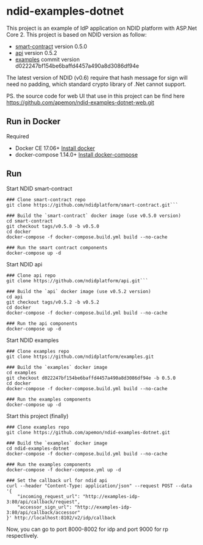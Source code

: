 # ndid-examples-dotnet
This project is an example of IdP application on NDID platform with ASP.Net Core 2. This project is based on NDID version as follow:
- [smart-contract](https://github.com/ndidplatform/smart-contract/tree/v0.5.0) version 0.5.0
- [api](https://github.com/ndidplatform/api/tree/v0.5.2) version 0.5.2
- [examples](https://github.com/ndidplatform/examples/tree/d022247bf154be6baffd4457a490a8d3086df94e) commit version d022247bf154be6baffd4457a490a8d3086df94e

The latest version of NDID (v0.6) require that hash message for sign will need no padding, which standard crypto library of .Net cannot support.

PS. the source code for web UI that use in this project can be find here 
https://github.com/apemon/ndid-examples-dotnet-web.git 

## Run in Docker

Required

- Docker CE 17.06+ [Install docker](https://docs.docker.com/install/)
- docker-compose 1.14.0+ [Install docker-compose](https://docs.docker.com/compose/install/)

## Run
Start NDID smart-contract
```
### Clone smart-contract repo
git clone https://github.com/ndidplatform/smart-contract.git```

### Build the `smart-contract` docker image (use v0.5.0 version)
cd smart-contract
git checkout tags/v0.5.0 -b v0.5.0
cd docker
docker-compose -f docker-compose.build.yml build --no-cache

### Run the smart contract components
docker-compose up -d
```

Start NDID api
```
### Clone api repo
git clone https://github.com/ndidplatform/api.git```

### Build the `api` docker image (use v0.5.2 version)
cd api
git checkout tags/v0.5.2 -b v0.5.2
cd docker
docker-compose -f docker-compose.build.yml build --no-cache

### Run the api components
docker-compose up -d
```

Start NDID examples
```
### Clone examples repo
git clone https://github.com/ndidplatform/examples.git

### Build the `examples` docker image
cd examples
git checkout d022247bf154be6baffd4457a490a8d3086df94e -b 0.5.0
cd docker
docker-compose -f docker-compose.build.yml build --no-cache

### Run the examples components
docker-compose up -d
```

Start this project (finally)
```
### Clone examples repo
git clone https://github.com/apemon/ndid-examples-dotnet.git

### Build the `examples` docker image
cd ndid-examples-dotnet
docker-compose -f docker-compose.build.yml build --no-cache

### Run the examples components
docker-compose -f docker-compose.yml up -d

### Set the callback url for ndid api
curl --header "Content-Type: application/json" --request POST --data '{
    "incoming_request_url": "http://examples-idp-3:80/api/callback/request",
    "accessor_sign_url": "http://examples-idp-3:80/api/callback/accessor"
}' http://localhost:8102/v2/idp/callback
```

Now, you can go to port 8000-8002 for idp and port 9000 for rp respectively.